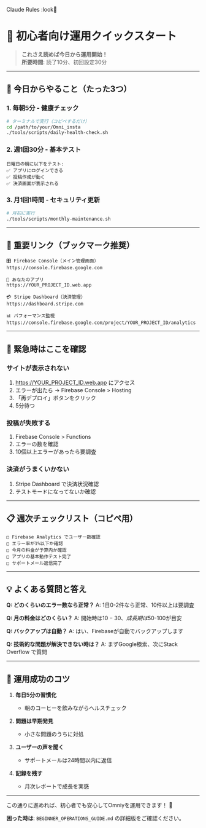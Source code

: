 Claude Rules :look👀

# 📱 初心者向け運用クイックスタート

> **これさえ読めば今日から運用開始！**  
> **所要時間**: 読了10分、初回設定30分

---

## 🎯 **今日からやること（たった3つ）**

### 1. **毎朝5分** - 健康チェック
```bash
# ターミナルで実行（コピペするだけ）
cd /path/to/your/Omni_insta
./tools/scripts/daily-health-check.sh
```

### 2. **週1回30分** - 基本テスト
```
日曜日の朝に以下をテスト:
✅ アプリにログインできる
✅ 投稿作成が動く
✅ 決済画面が表示される
```

### 3. **月1回1時間** - セキュリティ更新
```bash
# 月初に実行
./tools/scripts/monthly-maintenance.sh
```

---

## 🔗 **重要リンク（ブックマーク推奨）**

```
🎛️ Firebase Console（メイン管理画面）
https://console.firebase.google.com

📱 あなたのアプリ
https://YOUR_PROJECT_ID.web.app

💳 Stripe Dashboard（決済管理）
https://dashboard.stripe.com

📊 パフォーマンス監視
https://console.firebase.google.com/project/YOUR_PROJECT_ID/analytics
```

---

## 🚨 **緊急時はここを確認**

### **サイトが表示されない**
1. https://YOUR_PROJECT_ID.web.app にアクセス
2. エラーが出たら → Firebase Console > Hosting
3. 「再デプロイ」ボタンをクリック
4. 5分待つ

### **投稿が失敗する**
1. Firebase Console > Functions
2. エラーの数を確認
3. 10個以上エラーがあったら要調査

### **決済がうまくいかない**
1. Stripe Dashboard で決済状況確認
2. テストモードになってないか確認

---

## 📋 **週次チェックリスト（コピペ用）**

```
□ Firebase Analytics でユーザー数確認
□ エラー率が1%以下か確認  
□ 今月の料金が予算内か確認
□ アプリの基本動作テスト完了
□ サポートメール返信完了
```

---

## 💡 **よくある質問と答え**

**Q: どのくらいのエラー数なら正常？**
A: 1日0-2件なら正常、10件以上は要調査

**Q: 月の料金はどのくらい？**
A: 開始時は$10-30、成長期は$50-100が目安

**Q: バックアップは自動？**
A: はい、Firebaseが自動でバックアップします

**Q: 技術的な問題が解決できない時は？**
A: まずGoogle検索、次にStack Overflow で質問

---

## 🎉 **運用成功のコツ**

1. **毎日5分の習慣化**
   - 朝のコーヒーを飲みながらヘルスチェック

2. **問題は早期発見**
   - 小さな問題のうちに対処

3. **ユーザーの声を聞く**
   - サポートメールは24時間以内に返信

4. **記録を残す**
   - 月次レポートで成長を実感

---

この通りに進めれば、初心者でも安心してOmniyを運用できます！ 🚀

**困った時は**: `BEGINNER_OPERATIONS_GUIDE.md` の詳細版をご確認ください。